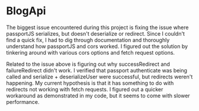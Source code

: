 # BlogApi

The biggest issue encountered during this project is fixing the issue where passportJS serializes, but doesn't deserialize or redirect. Since I couldn't find a quick fix, I had to dig through documentation and thoroughly understand how
passportJS and cors worked. I figured out the solution by tinkering around with various cors options and fetch request options.

Related to the issue above is figuring out why successRedirect and failureRedirect didn't work. I verified that
passport authenticate was being called and serialize + deserializeUser were successful, but redirects weren't happening.
My current hypothesis is that it has something to do with redirects not working with fetch requests. I figured out a quicker workaround as demonstrated in my code, but it seems to come with slower performance.
